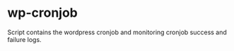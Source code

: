 # wp-cronjob

Script contains the wordpress cronjob and monitoring cronjob success and failure logs.
